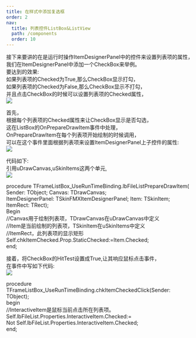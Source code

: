 ```yaml
---
title: 在样式中添加复选框
order: 2
nav:
  title: 列表控件ListBox&ListView
  path: /components
  order: 10
---
```


接下来要讲的在是运行时操作ItemDesignerPanel中的控件来设置列表项的属性，  
我们在ItemDesignerPanel中添加一个CheckBox来举例。  
要达到的效果:  
如果列表项的Checked为True,那么CheckBox显示打勾，  
如果列表项的Checked为False,那么CheckBox显示不打勾，  
并且点击CheckBox的时候可以设置列表项的Checked属性，  
![](http://www.orangeui.cn/orangeuiblog/OrangeUI/10.3.OrangeUI%E6%8E%A7%E4%BB%B6%E4%BD%BF%E7%94%A8%E8%AF%B4%E6%98%8E(%E5%88%97%E8%A1%A8%E6%A1%86%E6%8E%A7%E4%BB%B6ListBox)(%E7%A4%BA%E4%BE%8B3%20%E4%BD%BF%E7%94%A8%E5%88%97%E8%A1%A8%E9%A1%B9%E8%AE%BE%E8%AE%A1%E9%9D%A2%E6%9D%BF%20%E5%8A%A8%E6%80%81%E7%BB%91%E5%AE%9A).files/image001.png)


首先，  
根据每个列表项的Checked属性来让CheckBox显示是否勾选，  
这在ListBox的OnPrepareDrawItem事件中处理，  
OnPrepareDrawItem在每个列表项开始绘制的时候调用，  
可以在这个事件里面根据列表项来设置ItemDesignerPanel上子控件的属性:  
![](http://www.orangeui.cn/orangeuiblog/OrangeUI/10.3.OrangeUI%E6%8E%A7%E4%BB%B6%E4%BD%BF%E7%94%A8%E8%AF%B4%E6%98%8E(%E5%88%97%E8%A1%A8%E6%A1%86%E6%8E%A7%E4%BB%B6ListBox)(%E7%A4%BA%E4%BE%8B3%20%E4%BD%BF%E7%94%A8%E5%88%97%E8%A1%A8%E9%A1%B9%E8%AE%BE%E8%AE%A1%E9%9D%A2%E6%9D%BF%20%E5%8A%A8%E6%80%81%E7%BB%91%E5%AE%9A).files/image003.png)


代码如下:  
引用uDrawCanvas,uSkinItems这两个单元,  
![](http://www.orangeui.cn/orangeuiblog/OrangeUI/10.3.OrangeUI%E6%8E%A7%E4%BB%B6%E4%BD%BF%E7%94%A8%E8%AF%B4%E6%98%8E(%E5%88%97%E8%A1%A8%E6%A1%86%E6%8E%A7%E4%BB%B6ListBox)(%E7%A4%BA%E4%BE%8B3%20%E4%BD%BF%E7%94%A8%E5%88%97%E8%A1%A8%E9%A1%B9%E8%AE%BE%E8%AE%A1%E9%9D%A2%E6%9D%BF%20%E5%8A%A8%E6%80%81%E7%BB%91%E5%AE%9A).files/image005.png)


procedure TFrameListBox_UseRunTimeBinding.lbFileListPrepareDrawItem(  
Sender: TObject; Canvas: TDrawCanvas;  
ItemDesignerPanel: TSkinFMXItemDesignerPanel; Item: TSkinItem;  
ItemRect: TRect);  
Begin  
//Canvas用于绘制列表项，TDrawCanvas在uDrawCanvas中定义  
//Item是当前绘制的列表项，TSkinItem在uSkinItems中定义  
//ItemRect，此列表项的显示矩形  
Self.chkItemChecked.Prop.StaticChecked:=Item.Checked;  
end;  
 
接着，将CheckBox的HitTest设置成True,让其响应鼠标点击事件，  
在事件中写如下代码:  
![](http://www.orangeui.cn/orangeuiblog/OrangeUI/10.3.OrangeUI%E6%8E%A7%E4%BB%B6%E4%BD%BF%E7%94%A8%E8%AF%B4%E6%98%8E(%E5%88%97%E8%A1%A8%E6%A1%86%E6%8E%A7%E4%BB%B6ListBox)(%E7%A4%BA%E4%BE%8B3%20%E4%BD%BF%E7%94%A8%E5%88%97%E8%A1%A8%E9%A1%B9%E8%AE%BE%E8%AE%A1%E9%9D%A2%E6%9D%BF%20%E5%8A%A8%E6%80%81%E7%BB%91%E5%AE%9A).files/image007.png)


procedure TFrameListBox_UseRunTimeBinding.chkItemCheckedClick(Sender: TObject);  
begin  
//InteractiveItem是鼠标当前点击所在列表项。  
Self.lbFileList.Properties.InteractiveItem.Checked:=  
Not Self.lbFileList.Properties.InteractiveItem.Checked;  
end;  
 


